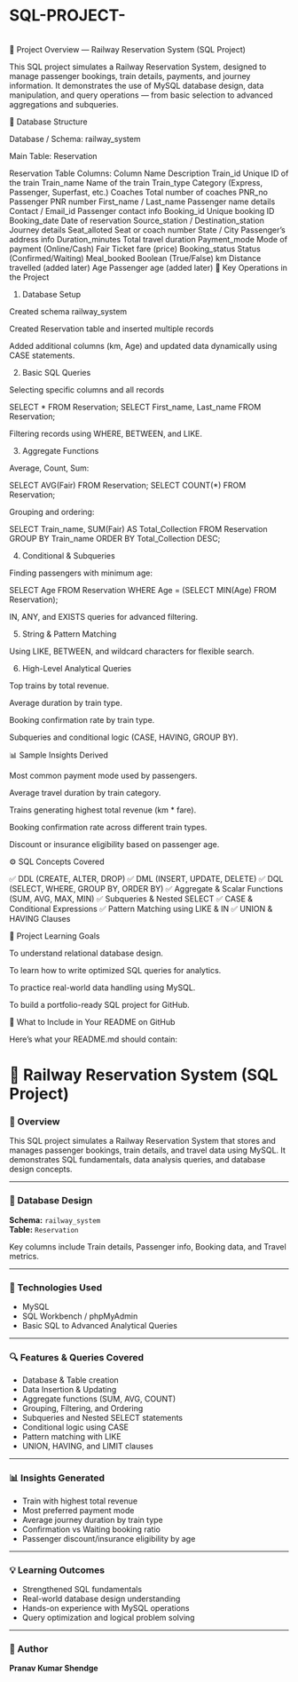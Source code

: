 # SQL-PROJECT-
<br>
🚉 Project Overview — Railway Reservation System (SQL Project)

This SQL project simulates a Railway Reservation System, designed to manage passenger bookings, train details, payments, and journey information. It demonstrates the use of MySQL database design, data manipulation, and query operations — from basic selection to advanced aggregations and subqueries.

🧱 Database Structure

Database / Schema: railway_system

Main Table: Reservation

Reservation Table Columns:
Column Name	Description
Train_id	Unique ID of the train
Train_name	Name of the train
Train_type	Category (Express, Passenger, Superfast, etc.)
Coaches	Total number of coaches
PNR_no	Passenger PNR number
First_name / Last_name	Passenger name details
Contact / Email_id	Passenger contact info
Booking_id	Unique booking ID
Booking_date	Date of reservation
Source_station / Destination_station	Journey details
Seat_alloted	Seat or coach number
State / City	Passenger’s address info
Duration_minutes	Total travel duration
Payment_mode	Mode of payment (Online/Cash)
Fair	Ticket fare (price)
Booking_status	Status (Confirmed/Waiting)
Meal_booked	Boolean (True/False)
km	Distance travelled (added later)
Age	Passenger age (added later)
💾 Key Operations in the Project
1. Database Setup

Created schema railway_system

Created Reservation table and inserted multiple records

Added additional columns (km, Age) and updated data dynamically using CASE statements.

2. Basic SQL Queries

Selecting specific columns and all records

SELECT * FROM Reservation;
SELECT First_name, Last_name FROM Reservation;


Filtering records using WHERE, BETWEEN, and LIKE.

3. Aggregate Functions

Average, Count, Sum:

SELECT AVG(Fair) FROM Reservation;
SELECT COUNT(*) FROM Reservation;


Grouping and ordering:

SELECT Train_name, SUM(Fair) AS Total_Collection 
FROM Reservation
GROUP BY Train_name
ORDER BY Total_Collection DESC;

4. Conditional & Subqueries

Finding passengers with minimum age:

SELECT Age FROM Reservation WHERE Age = (SELECT MIN(Age) FROM Reservation);


IN, ANY, and EXISTS queries for advanced filtering.

5. String & Pattern Matching

Using LIKE, BETWEEN, and wildcard characters for flexible search.

6. High-Level Analytical Queries

Top trains by total revenue.

Average duration by train type.

Booking confirmation rate by train type.

Subqueries and conditional logic (CASE, HAVING, GROUP BY).

📊 Sample Insights Derived

Most common payment mode used by passengers.

Average travel duration by train category.

Trains generating highest total revenue (km * fare).

Booking confirmation rate across different train types.

Discount or insurance eligibility based on passenger age.

⚙️ SQL Concepts Covered

✅ DDL (CREATE, ALTER, DROP)
✅ DML (INSERT, UPDATE, DELETE)
✅ DQL (SELECT, WHERE, GROUP BY, ORDER BY)
✅ Aggregate & Scalar Functions (SUM, AVG, MAX, MIN)
✅ Subqueries & Nested SELECT
✅ CASE & Conditional Expressions
✅ Pattern Matching using LIKE & IN
✅ UNION & HAVING Clauses

🧩 Project Learning Goals

To understand relational database design.

To learn how to write optimized SQL queries for analytics.

To practice real-world data handling using MySQL.

To build a portfolio-ready SQL project for GitHub.

📝 What to Include in Your README on GitHub

Here’s what your README.md should contain:

# 🚉 Railway Reservation System (SQL Project)

### 📘 Overview
This SQL project simulates a Railway Reservation System that stores and manages passenger bookings, train details, and travel data using MySQL. It demonstrates SQL fundamentals, data analysis queries, and database design concepts.

---

### 🧱 Database Design
**Schema:** `railway_system`  
**Table:** `Reservation`

Key columns include Train details, Passenger info, Booking data, and Travel metrics.

---

### 🧰 Technologies Used
- MySQL
- SQL Workbench / phpMyAdmin
- Basic SQL to Advanced Analytical Queries

---

### 🔍 Features & Queries Covered
- Database & Table creation  
- Data Insertion & Updating  
- Aggregate functions (SUM, AVG, COUNT)  
- Grouping, Filtering, and Ordering  
- Subqueries and Nested SELECT statements  
- Conditional logic using CASE  
- Pattern matching with LIKE  
- UNION, HAVING, and LIMIT clauses  

---

### 📊 Insights Generated
- Train with highest total revenue  
- Most preferred payment mode  
- Average journey duration by train type  
- Confirmation vs Waiting booking ratio  
- Passenger discount/insurance eligibility by age  

---

### 💡 Learning Outcomes
- Strengthened SQL fundamentals  
- Real-world database design understanding  
- Hands-on experience with MySQL operations  
- Query optimization and logical problem solving  

---

### 🧾 Author
**Pranav Kumar Shendge**  
 
